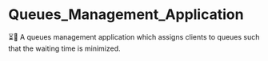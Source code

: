# Queues_Management_Application
 ⏳🛒 A queues management application which assigns clients to queues such that the waiting time is minimized.

